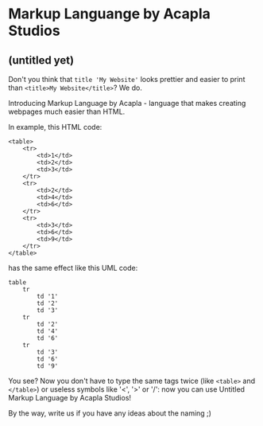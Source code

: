 # Markup Languange by Acapla Studios
## (untitled yet)

Don't you think that `title 'My Website'` looks prettier and easier to print than `<title>My Website</title>`? We do.

Introducing Markup Language by Acapla - language that makes creating webpages much easier than HTML.

In example, this HTML code:
```
<table>
    <tr>
        <td>1</td>
        <td>2</td>
        <td>3</td>
    </tr>
    <tr>
        <td>2</td>
        <td>4</td>
        <td>6</td>
    </tr>
    <tr>
        <td>3</td>
        <td>6</td>
        <td>9</td>
    </tr>
</table>
```
has the same effect like this UML code:
```
table
    tr
        td '1'
        td '2'
        td '3'
    tr
        td '2'
        td '4'
        td '6'
    tr
        td '3'
        td '6'
        td '9'
```

You see? Now you don't have to type the same tags twice (like `<table>` and `</table>`) or useless symbols like '<', '>' or '/': now you can use Untitled Markup Language by Acapla Studios!


By the way, write us if you have any ideas about the naming ;)
